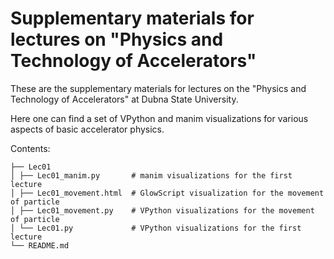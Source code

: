 # Supplementary materials for lectures on "Physics and Technology of Accelerators"

These are the supplementary materials for lectures on the "Physics and Technology of Accelerators" at Dubna State University.

Here one can find a set of VPython and manim visualizations for various aspects of basic accelerator physics.

Contents:
```.
├── Lec01
│ ├── Lec01_manim.py       # manim visualizations for the first lecture
│ ├── Lec01_movement.html  # GlowScript visualization for the movement of particle
│ ├── Lec01_movement.py    # VPython visualizations for the movement of particle
│ └── Lec01.py             # VPython visualizations for the first lecture
└── README.md
```
